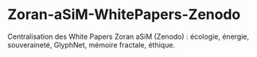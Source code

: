 # Zoran-aSiM-WhitePapers-Zenodo
Centralisation des White Papers Zoran aSiM (Zenodo) : écologie, énergie, souveraineté, GlyphNet, mémoire fractale, éthique.
